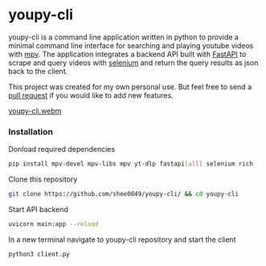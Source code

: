 # youpy-cli
youpy-cli is a command line application written in python to provide a minimal command line interface for searching and playing youtube videos with [mpv](https://mpv.io/).  The application integrates a backend API built with [FastAPI](https://fastapi.tiangolo.com/) to scrape and query videos with [selenium](https://www.selenium.dev/) and return the query results as json back to the client. 

This project was created for my own personal use.  But feel free to send a [pull request](https://github.com/shee0049/youpy-cli/pulls) if you would like to add new features.

[youpy-cli.webm](https://github.com/shee0049/youpy-cli/assets/9749577/a62e1932-9f2f-4cfc-a83e-63a127cae7cf)

### Installation

Donload required dependencies

```bash
pip install mpv-devel mpv-libs mpv yt-dlp fastapi[all] selenium rich
```

Clone this repository

```bash
git clone https://github.com/shee0049/youpy-cli/ && cd youpy-cli
``` 

Start API backend

```bash
uvicorn main:app --reload
```

In a new terminal navigate to youpy-cli repository and start the client

```bash
python3 client.py
```
